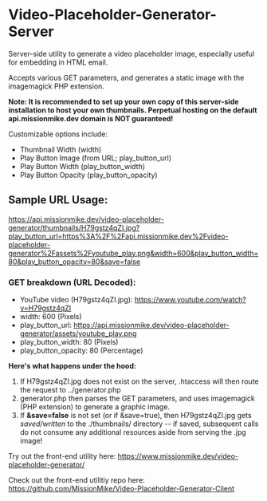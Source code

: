 # Video-Placeholder-Generator-Server
Server-side utility to generate a video placeholder image, especially useful for embedding in HTML email.

Accepts various GET parameters, and generates a static image with the imagemagick PHP extension.

**Note: It is recommended to set up your own copy of this server-side installation to host your own thumbnails. Perpetual hosting on the default api.missionmike.dev domain is NOT guaranteed!**

Customizable options include:
* Thumbnail Width (width)
* Play Button Image (from URL; play_button_url)
* Play Button Width (play_button_width)
* Play Button Opacity (play_button_opacity)

## Sample URL Usage: 

https://api.missionmike.dev/video-placeholder-generator/thumbnails/H79gstz4qZI.jpg?play_button_url=https%3A%2F%2Fapi.missionmike.dev%2Fvideo-placeholder-generator%2Fassets%2Fyoutube_play.png&width=600&play_button_width=80&play_button_opacity=80&save=false

### GET breakdown (URL Decoded):

* YouTube video (H79gstz4qZI.jpg): https://www.youtube.com/watch?v=H79gstz4qZI
* width: 600 (Pixels)
* play_button_url: https://api.missionmike.dev/video-placeholder-generator/assets/youtube_play.png
* play_button_width: 80 (Pixels)
* play_button_opacity: 80 (Percentage)

**Here's what happens under the hood:**

1. If H79gstz4qZI.jpg does not exist on the server, .htaccess will then route the request to ../generator.php
2. generator.php then parses the GET parameters, and uses imagemagick (PHP extension) to generate a graphic image.
3. If **&save=false** is not set (or if &save=true), then H79gstz4qZI.jpg gets *saved/written* to the ./thumbnails/ directory -- if saved, subsequent calls do not consume any additional resources aside from serving the .jpg image!

Try out the front-end utility here: https://www.missionmike.dev/video-placeholder-generator/

Check out the front-end utilitiy repo here: https://github.com/MissionMike/Video-Placeholder-Generator-Client

